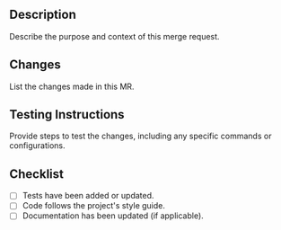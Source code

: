 ## Description
Describe the purpose and context of this merge request.

## Changes
List the changes made in this MR.

## Testing Instructions
Provide steps to test the changes, including any specific commands or configurations.

## Checklist
- [ ] Tests have been added or updated.
- [ ] Code follows the project's style guide.
- [ ] Documentation has been updated (if applicable).